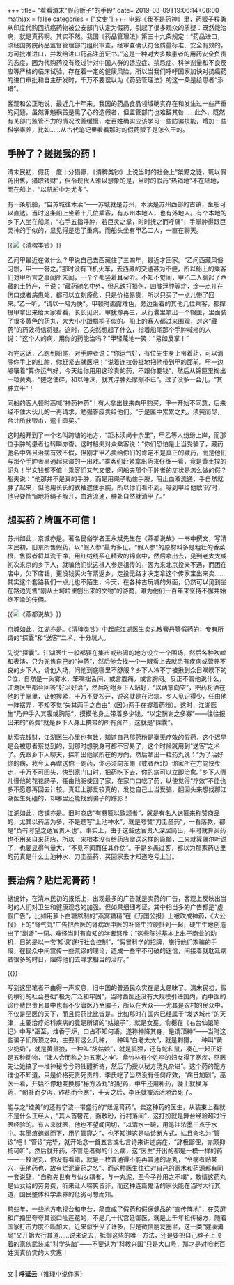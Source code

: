 +++
title= "看看清末“假药贩子”的手段"
date= 2019-03-09T19:06:14+08:00
mathjax = false
categories = ["文史"]
+++
电影《我不是药神》里，药贩子程勇从印度代购回抗癌药物被公安部门认定为假药，引起了很多观众的质疑：既然能治病，就是真药啊。其实不然。我国《药品管理法》第三十九条规定：“药品进口，须经国务院药品监督管理部门组织审查，经审查确认符合质量标准、安全有效的，方可批准进口，并发给进口药品注册证书。”这是一种对大多数患者的用药安全负责的态度，因为代购药没有经过针对中国人群的适应症、禁忌症、科学剂量和不良反应等严格的临床试验，存在着一定的健康风险，所以当我们呼吁国家加快对抗癌药的进口审批和自主研发时，千万不要误以为《药品管理法》的这一条是给患者“添堵”。

客观和公正地说，最近几十年来，我国的药品食品领域确实存在和发生过一些严重的问题，虽然罪魁祸首是黑了心的造假者，但监管部门也难辞其咎……此外，既然有关部门监管不力的情况改善缓慢，老百姓确实应该学习一些防骗技能，增加一些科学素养，比如……从古代笔记里看看那时的假药贩子是怎么干的。

## 手肿了？搓搓我的药！

清末民初，假药一度十分猖獗，《清稗类钞》上说当时的社会上“桀黠之徒，辄以假药出售，猎取钱财”，但令现代人难以想象的是，当时的假药“热销地”不在陆地，而在船上，“以航船中为尤多”。

有一条航船，“自苏城往木渎”——苏城就是苏州，木渎是苏州西部的古镇，坐船可以直达。当时这条船上坐着十几位乘客，有苏州本地人，也有外地人。有个本地的乡下人坐在船尾，“右手五指浮肿，若巨灵之掌，时时抚之而呼痛”，手掌肿得跟巨灵神的手似的，显见得是患了重病。而船头坐有甲乙二人，一直在聊天。

{{<img src="https://ian2.oss-cn-hangzhou.aliyuncs.com/clt6/20190309190822.png" alt="《清稗类钞》">}}

乙问甲最近在做什么？甲说自己去西藏住了三四年，最近才回家。“乙问西藏风俗习惯，甲一一答之。”那时没有飞机火车，去西藏的交通甚为不便，所以船上的乘客们对甲所言之事闻所未闻，一个个都竖着耳朵听。不知不觉间，甲乙二人聊起了西藏的土特产，甲说：“藏药驰名中外，但凡跌打损伤、四肢浮肿等症，涂一点儿在伤口或者病患处，都可以立刻痊愈，只是价格昂贵，所以只买了一点儿带了回来。”乙一听，“请以一睹为快”。甲顿时面露难色，旁边坐着的其他几位乘客，都撺掇甲拿出来给大家看看，长长见识。甲犹豫再三，从行囊里拿出一个锦匣，里面装了很多黄色的药丸，大大小小跟梧桐子似的。船上的客人都过来围观，对这“藏药”的药效将信将疑。这时，乙突然想起了什么，指着船尾那个手肿喊疼的人说：“这个人的病，用你的药能治吗？”甲轻蔑地一笑：“易如反掌！”

听完这话，乙跑到船尾，对手肿者说：“你运气好，有位先生身上带着药，可以消除你手上的红肿，你赶紧去就医吧！”说着连拉带扯地把他带到甲的面前。甲一边嘟囔着“算你运气好，今天给你用用这珍贵的药，不跟你要钱”，然后从锦匣里掏出一粒黄丸，“搓之使碎，和以唾沫，就其浮肿处摩擦不已”。过了没多一会儿，“其肿立平”！

同船的客人顿时高喊“神药神药”！有人拿出钱来向甲购买，甲一开始不同意，后来经不住大伙儿的一再请求，勉强答应卖给他们。“于是匣中累累之丸，须臾而尽，合计所获银币，逾十圆矣。”

这时船开到了一个名叫跨塘的地方，“距木渎尚十余里”，甲乙等人纷纷上岸，而那位手肿的患者也转瞬亦杳。这时船夫对众乘客说：“你们恐怕是上当受骗了，藏药驰名中外且治病有效不假，但刚才甲乙卖给你们的肯定不是真正的藏药，而是他们与那个手肿者串通起来演的一出戏。”乘客们赶紧拿出药来仔细一看，竟是黄土捏的泥丸！半文钱都不值！乘客们又气又恨，问船夫那个手肿者的症状是怎么做的假？船夫说：“他那并不是真的手肿，而是用绳子勒住手腕，阻止血液流通，手自然就肿了起来，但他用长长的衣袖遮住手腕，所以你们看不到。等到甲给他敷‘药’时，他只要悄悄地将绳子解开，血液流通，肿处自然就消平了。”

## 想买药？牌匾不可信！

苏州如此，京城亦是。著名民俗学者王永斌先生在《燕都说故》一书中撰文，写清末民初，旧京所售假药，以“假人参”最为多见。“假人参”的原材料多是粗壮的香菜根，售假者将其洗干净，用红绒线系在精致的锦盒中，然后拿出去，见到老太太或初次来京的乡下人，就骗他们说这根人参是祖传的，因为来北京投亲不遇，而困在店中，欠下店钱，更没钱买火车票返乡，走投无路才决定拿这个传家宝出来卖……其实这个套路我们一点儿也不陌生，今天，在各种古玩城的外面，仍然可以见到坐在路边兜售“刚从土坷垃里刨出来的文物”的游商，难为他们一百年来坚持不懈并始终不渝的伎俩。

{{<img src="https://ian2.oss-cn-hangzhou.aliyuncs.com/clt6/20190309190852.png" alt="《燕都说故》">}}

京城如此，江湖亦是。《清稗类钞》中起底江湖医生卖丸散膏丹等假药的，专有所谓的“探囊”和“送客”二术，十分坑人。

先说“探囊”。江湖医生一般都要在集市或热闹的地方设立一个围场，然后各种吹嘘和表演，只为兜售自己的“神药”，然后他会找一个一眼看上去就患有疾病或营养不良的乡下人，请他入场，问他到底哪里不舒服？乡下人冷不丁被揪到众目睽睽下的C位，自然是一头雾水，笨嘴拙舌间，或言腹痛，或言胸闷。反正不管他说什么，江湖医生都会回答“好治好治”，然后吩咐乡下人站好，“以两掌向空”，把药粉洒在他的手掌里，让他握紧，千万不要松开，说这就是在治病。乡人见识得少，任由他一阵摆弄，不知不觉“失其两手之自由”（因为两手在握着药粉）。这时，江湖医生“乃伸手入其腹或胸际”，摸摸他身上带着多少钱，“以定酬谢之多寡”——往往报出来的“药费”就是乡下人身上携带的所有资产，这就是“探囊”。

勒索完钱财，江湖医生心里也有数，知道自己那药粉是毫无疗效的假药，这个迟早是会被患者察觉到的，到那时想脱身可都不容易了，这个时候就用到“送客”之术了。先跟乡下人聊天，探听出他家所在的方向，然后拿出一粒药丸说：“为了治好你的病，我今天再赠送你一副药，你必须向东南（或者西北）你家所在方向快步走，千万不可回头，快到家门口时，把药吃下去，你的病可以立即治愈。”乡下人哪儿懂他的花花肠子，任由他驱使回了家，在家门口吃了药，纵使觉得“疗效”不佳也多不愿意再回去计较。真赶上那爱较真的，发觉自己上当受骗，翻回头来想找那江湖医生死磕的，却哪里还能找到骗子的踪影！

江湖如此，店铺亦是。旧时商店“有悬匾以致颂者”，就是有名人送匾来称赞商品的，尤其以药店为多，不是题写“上池神水”，就是夸赞“刀圭圣药”，一看落款，都是“负有时望之达官贵人也”。事实上，由于这些达官贵人深居简出，平时就算买药也不用亲自来药店，所以一来根本没有给药店赠送这样的匾额，二来就算偶尔听说了，也要显得气量大，“不见不闻而任其作伪”。于是乡愚过客，都以为那家药店里的药真是什么上池神水、刀圭圣药，买回家去才知道吃亏上当。

## 要治病？贴烂泥膏药！

据统计，在清末民初的报纸上，出现最多的广告就是卖药的广告，客观上反映出当时的人们对卫生和健康观念的加强。但如果细细考证，其中相当多的广告都是“虚假广告”，比如用萝卜白糖熬制的“燕窝糖精”在《万国公报》上被吹成神药，《大公报》上的“肾气丸”广告把西医的肾病跟中医的补肾生拉硬扯到一起，硬生生地创造出了“副肾”一词。难怪当时有良知的学者怒斥：“这些陈述基本上出于商业的动机，目的是以一套‘知识’遂行社会控制”，“假冒科学的招牌，施行他们欺骗的手段，在民众中间宣传一些荒谬的理论，造成一些牢不可破的迷信，间接着就耽延病者很多的时日，阻碍他们去寻求相当的治疗。”

{{<img src="https://ian2.oss-cn-hangzhou.aliyuncs.com/clt6/20190309190936.png" alt="">}}

写到这里笔者不由得一声叹息，旧中国的普通民众实在是太愚昧了。清末民初，假药横行的社会基础“极为广泛和牢固”，当时西医还没有大规模引进国内，而中医的诊疗费昂贵且其中也有不少庸医乃至骗子，所以在大众——尤其是农村的民众中，不仅是巫医的天下，而且假药比比皆是。比如那时在国内已经属于“发达城市”的天津，主要治疗妇科疾病的竟是所谓的“姑娘子”，就是女巫。俞樾在《右台仙馆笔记》中写“巫至，炷香于炉，口占不知何语，遂称神降其身，是谓顶神”——当时这些骗子们所顶之神，主要有这么几种，一种叫“白老太太”，就是刺猬，一种叫“黄少奶奶”，就是黄鼠狼，一种叫“胡姑娘”，就是狐狸，还有蛇和鼠，凑在一起正好是五种动物，“津人合而称之为五家之神”。紫竹林有个姓李的妇女得了寒疾，巫医先让她搞了一堆神秘兮兮的牲醴祈祷，然后“乃授以秘方汤丸杂进”。这个药的配方谁也不知道，只是价格死贵死贵的，李氏吃了当然没有任何疗效，“病日加剧”，巫医一看，开始不停地变换那“秘方汤丸”的配药，中午还用补药，晚上就换泻药，“朝补而夕泻，昨热而今寒”，十天之后，李氏就被活活地治死了。

能与之“媲美”的还有宁波一带盛行的“烂泥膏药”。卖这种药的医生，从装束上看就不是什么正经人，“其人首簪花，面敷粉，行村落间”，这打扮就是舞台经验超过行医经验的。有人来就医，他也不望闻问切，“以清水一碗，用笔注浓墨三点于水中。其墨痕蜿蜒而下，用竹管窥之”，也不知道这是啥诊断方式，姑且命名为“管诊”吧！“管诊”完毕，就开始念一首五言或七言诗来讲述病症，“辞极鄙俚，亦颇抑扬可听”。然后就开药，不管患者得的什么病，这“医生”开出的都是一模一样的药——一枚泥丸，你没有看错，就是一枚普通得不能再普通的泥丸，“令病者贴某穴，无他药也，故有烂泥膏药之名”。而这种医生往往对自己的医术和药源都有同一套说辞，“自称先世有与仙女耦者，与一丸泥，至今子孙用之不竭”，敢情这药丸是仙女给的劳务费，听来让人啼笑皆非，而这种连篇鬼话的家伙能在当时大行其道，国民整体科学素养的低劣可想而知。

前些年，一些地方电视台和电台，简直成了假药和假保健品的“宣传阵地”，在荧屏和广播里夸夸其谈口吐莲花的，不是几十代宫廷御医，就是上千年祖传秘方，随着国家打击力度不断加大，近来似乎少了许多，但是微信朋友圈里，这一类“健康骗局”又开始大行其道……说来说去，抵御这些的唯一方法，还是要把自己脖子上顶着的家伙武装成“科学头脑”——不要认为“科教兴国”只是大口号，那才是对咱老百姓货真价实的大实惠！

---
文 | **呼延云**（推理小说作家）

